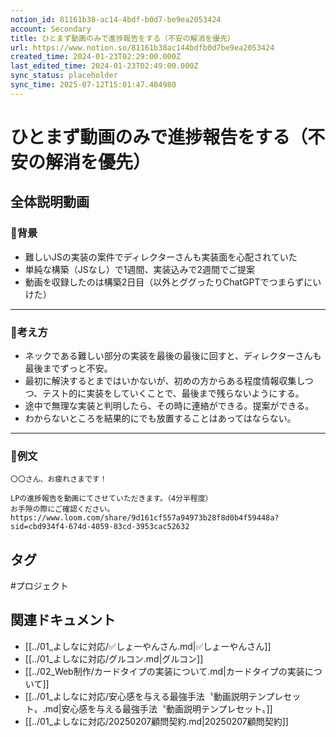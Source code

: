 ```yaml
---
notion_id: 81161b38-ac14-4bdf-b0d7-be9ea2053424
account: Secondary
title: ひとまず動画のみで進捗報告をする（不安の解消を優先）
url: https://www.notion.so/81161b38ac144bdfb0d7be9ea2053424
created_time: 2024-01-23T02:29:00.000Z
last_edited_time: 2024-01-23T02:49:00.000Z
sync_status: placeholder
sync_time: 2025-07-12T15:01:47.404980
---
```

# ひとまず動画のみで進捗報告をする（不安の解消を優先）

全体説明動画
---
### 🔹背景
- 難しいJSの実装の案件でディレクターさんも実装面を心配されていた
- 単純な構築（JSなし）で1週間、実装込みで2週間でご提案
- 動画を収録したのは構築2日目（以外とググったりChatGPTでつまらずにいけた）
---
### 🔹考え方
- ネックである難しい部分の実装を最後の最後に回すと、ディレクターさんも最後までずっと不安。
- 最初に解決するとまではいかないが、初めの方からある程度情報収集しつつ、テスト的に実装をしていくことで、最後まで残らないようにする。
- 途中で無理な実装と判明したら、その時に連絡ができる。提案ができる。
- わからないところを結果的にでも放置することはあってはならない。
---
### 🔹例文
```plain text
〇〇さん、お疲れさまです！

LPの進捗報告を動画にてさせていただきます。（4分半程度）
お手隙の際にご確認ください。
https://www.loom.com/share/9d161cf557a94973b28f8d0b4f59448a?sid=cbd934f4-674d-4059-83cd-3953cac52632
```

## タグ

#プロジェクト 

## 関連ドキュメント

- [[../01_よしなに対応/✅しょーやんさん.md|✅しょーやんさん]]
- [[../01_よしなに対応/グルコン.md|グルコン]]
- [[../02_Web制作/カードタイプの実装について.md|カードタイプの実装について]]
- [[../01_よしなに対応/安心感を与える最強手法〝動画説明テンプレセット〟.md|安心感を与える最強手法〝動画説明テンプレセット〟]]
- [[../01_よしなに対応/20250207顧問契約.md|20250207顧問契約]]
